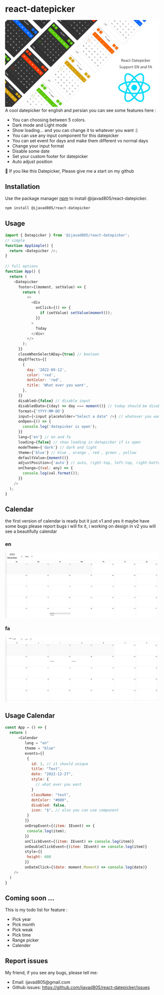 # react-datepicker

![alt text](./poster.jpg?raw=true)
A cool datepicker for english and persian you can see some features here :

 <ul>
 <li>You can choosing between 5 colors.</li>
 <li>Dark mode and Light mode</li>
 <li>Show loading... and you can change it to whatever you want :)</li>
 <li>You can use any input component for this datepicker</li>
 <li>You can set event for days and make them different vs normal days</li>
 <li>Change your input format </li>
 <li>Disable some date</li>
 <li>Set your custom footer for datepicker</li>
 <li>Auto adjust position</li>
 </ul>

&#127775; If you like this Datepicker, Please give me a start on my github

## Installation

Use the package manager [npm](https://npmjs.com) to install @ijavad805/react-datepicker.

```bash
npm install @ijavad805/react-datepicker
```

## Usage

```javascript
import { Datepicker } from '@ijavad805/react-datepicker';
// simple
function AppSimple() {
  return <Datepicker />;
}

// full options
function App() {
  return (
    <Datepicker
      footer={(moment, setValue) => {
        return (
          <>
            <div
              onClick={() => {
                if (setValue) setValue(moment());
              }}
            >
              Today
            </div>
          </>
        );
      }}
      closeWhenSelectADay={true} // boolean
      dayEffects={[
        {
          day: '2022-09-12',
          color: 'red',
          dotColor: 'red',
          title: 'What ever you want',
        },
      ]}
      disabled={false} // disable input
      disabledDate={(day) => day === moment()} // today should be disabled
      format={'YYYY-MM-DD'}
      input={<input placeholder="Select a date" />} // whatever you want
      onOpen={() => {
        console.log('datepicker is open');
      }}
      lang={'en'} // en and fa
      loading={false} // show loading in datepicker if is open
      modeTheme={'dark'} // dark and light
      theme={'blue'} // blue , orange , red , green , yellow
      defaultValue={moment()}
      adjustPosition={'auto'} // auto, right-top, left-top, right-bottom, left-bottom, modal
      onChange={(val: any) => {
        console.log(val.format());
      }}
    />
  );
}
```

## Calendar

the first version of calendar is ready but it just v1 and yes it maybe have some bugs please report bugs i will fix it, i working on design in v2 you will see a beautifully calendar

### en

![alt text](./calendar-en.png?raw=true)

### fa

![alt text](./calendar-fa.png?raw=true)

## Usage Calendar

```javascript
const App = () => {
  return (
      <Calendar
         lang = "en"
         theme = "blue"
         events={[
          {
            id: 1, // it should unique
            title: "Test",
            date: "2022-12-27",
            style: {
              // what ever you want
            }
            className: "test",
            dotColor: "#000",
            disabled: false,
            icon: "$", // also you can use component
          }
         ]}
         onDropEvent={(item: IEvent) => {
          console.log(item);
         }}
         onClickEvent={(item: IEvent) => console.log(item)}
         onDoubleClickEvent={(item: IEvent) => console.log(item)}
         style={{
          height: 600
         }}
         onDateClick={(date: moment.Moment) => console.log(date)}
    />
  )
}

```

## Coming soon ...

This is my todo list for feature :

<ul>
<li>Pick year</li>
<li>Pick month</li>
<li>Pick weak</li>
<li>Pick time</li>
<li>Range picker</li>
<li>Calender</li>
</ul>

## Report issues

My friend, if you see any bugs, please tell me:

<ul>
<li>Email: ijavad805@gmail.com</li>
<li>Github issues: <a href="https://github.com/ijavad805/react-datepicker/issues" target="_blank">https://github.com/ijavad805/react-datepicker/issues</a></li>
</ul>

